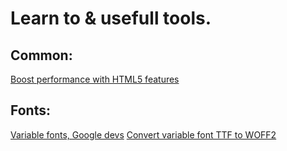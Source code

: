 # Learn to & usefull tools.

## Common:
[Boost performance with HTML5 features](https://dev.to/this-is-learning/how-to-boost-your-web-performance-with-html5-features-4027)

## Fonts:
[Variable fonts, Google devs](https://developers.google.com/web/fundamentals/design-and-ux/typography/variable-fonts)
[Convert variable font TTF to WOFF2](https://webfont.yabe.land/en/misc/convert-ttf-woff2)